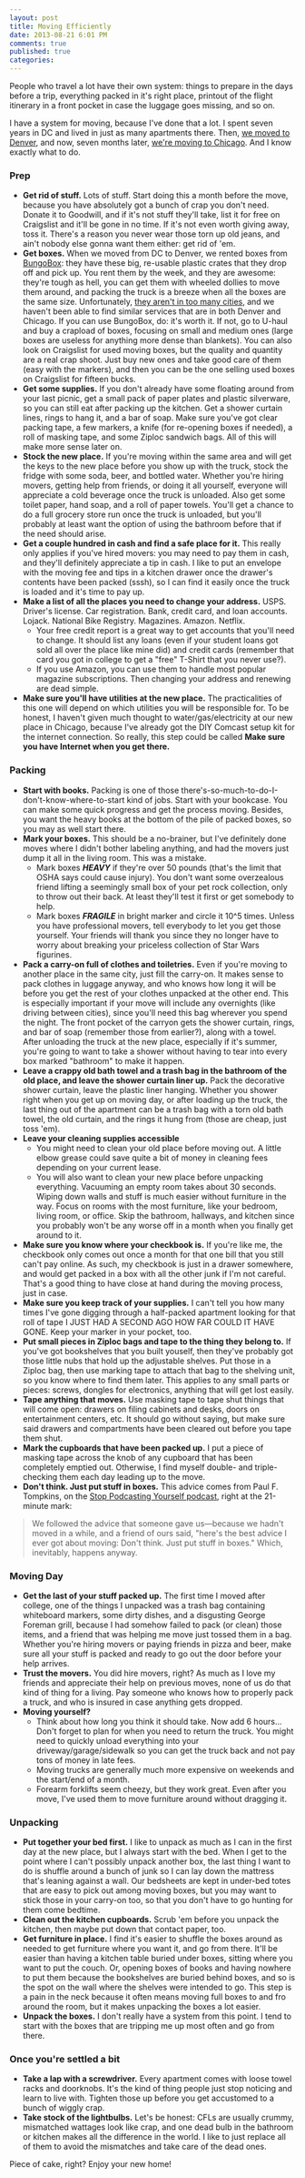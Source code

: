```yaml
---
layout: post
title: Moving Efficiently
date: 2013-08-21 6:01 PM
comments: true
published: true
categories:
---
```

People who travel a lot have their own system: things to prepare in the days before a trip, everything packed in it's right place, printout of the flight itinerary in a front pocket in case the luggage goes missing, and so on.

I have a system for moving, because I've done that a lot. I spent seven years in DC and lived in just as many apartments there. Then, [we moved to Denver](/2013/01/goodbye-dc/), and now, seven months later, [we're moving to Chicago](/2013/07/so-long-denver/). And I know exactly what to do.

### Prep
- **Get rid of stuff.** Lots of stuff. Start doing this a month before the move, because you have absolutely got a bunch of crap you don't need. Donate it to Goodwill, and if it's not stuff they'll take, list it for free on Craigslist and it'll be gone in no time. If it's not even worth giving away, toss it. There's a reason you never wear those torn up old jeans, and ain't nobody else gonna want them either: get rid of 'em.
- **Get boxes.** When we moved from DC to Denver, we rented boxes from [BungoBox](http://bungobox.com/): they have these big, re-usable plastic crates that they drop off and pick up. You rent them by the week, and they are awesome: they're tough as hell, you can get them with wheeled dollies to move them around, and packing the truck is a breeze when all the boxes are the same size. Unfortunately, [they aren't in too many cities](http://bungobox.com/locations/), and we haven't been able to find similar services that are in both Denver and Chicago. If you can use BungoBox, do: it's worth it. If not, go to U-haul and buy a crapload of boxes, focusing on small and medium ones (large boxes are useless for anything more dense than blankets). You can also look on Craigslist for used moving boxes, but the quality and quantity are a real crap shoot. Just buy new ones and take good care of them (easy with the markers), and then you can be the one selling used boxes on Craigslist for fifteen bucks.
- **Get some supplies.** If you don't already have some floating around from your last picnic, get a small pack of paper plates and plastic silverware, so you can still eat after packing up the kitchen. Get a shower curtain lines, rings to hang it, and a bar of soap. Make sure you've got clear packing tape, a few markers, a knife (for re-opening boxes if needed), a roll of masking tape, and some Ziploc sandwich bags. All of this will make more sense later on.
- **Stock the new place.** If you're moving within the same area and will get the keys to the new place before you show up with the truck, stock the fridge with some soda, beer, and bottled water. Whether you're hiring movers, getting help from friends, or doing it all yourself, everyone will appreciate a cold beverage once the truck is unloaded. Also get some toilet paper, hand soap, and a roll of paper towels. You'll get a chance to do a full grocery store run once the truck is unloaded, but you'll probably at least want the option of using the bathroom before that if the need should arise.
- **Get a couple hundred in cash and find a safe place for it.** This really only applies if you've hired movers: you may need to pay them in cash, and they'll definitely appreciate a tip in cash. I like to put an envelope with the moving fee and tips in a kitchen drawer once the drawer's contents have been packed (sssh), so I can find it easily once the truck is loaded and it's time to pay up.
- **Make a list of all the places you need to change your address.** USPS. Driver's license. Car registration. Bank, credit card, and loan accounts. Lojack. National Bike Registry. Magazines. Amazon. Netflix.
  - Your free credit report is a great way to get accounts that you'll need to change. It should list any loans (even if your student loans got sold all over the place like mine did) and credit cards (remember that card you got in college to get a "free" T-Shirt that you never use?).
  - If you use Amazon, you can use them to handle most popular magazine subscriptions. Then changing your address and renewing are dead simple.
- **Make sure you'll have utilities at the new place.** The practicalities of this one will depend on which utilities you will be responsible for. To be honest, I haven't given much thought to water/gas/electricity at our new place in Chicago, because I've already got the DIY Comcast setup kit for the internet connection. So really, this step could be called **Make sure you have Internet when you get there.**

### Packing
- **Start with books.** Packing is one of those there's-so-much-to-do-I-don't-know-where-to-start kind of jobs. Start with your bookcase. You can make some quick progress and get the process moving. Besides, you want the heavy books at the bottom of the pile of packed boxes, so you may as well start there.
- **Mark your boxes.** This should be a no-brainer, but I've definitely done moves where I didn't bother labeling anything, and had the movers just dump it all in the living room. This was a mistake.
  - Mark boxes ***HEAVY*** if they're over 50 pounds (that's the limit that OSHA says could cause injury). You don't want some overzealous friend lifting a seemingly small box of your pet rock collection, only to throw out their back. At least they'll test it first or get somebody to help.
  - Mark boxes ***FRAGILE*** in bright marker and circle it 10^5 times. Unless you have professional movers, tell everybody to let you get those yourself. Your friends will thank you since they no longer have to worry about breaking your priceless collection of Star Wars figurines.
- **Pack a carry-on full of clothes and toiletries.** Even if you're moving to another place in the same city, just fill the carry-on. It makes sense to pack clothes in luggage anyway, and who knows how long it will be before you get the rest of your clothes unpacked at the other end. This is especially important if your move will include any overnights (like driving between cities), since you'll need this bag wherever you spend the night. The front pocket of the carryon gets the shower curtain, rings, and bar of soap (remember those from earlier?), along with a towel. After unloading the truck at the new place, especially if it's summer, you're going to want to take a shower without having to tear into every box marked "bathroom" to make it happen.
- **Leave a crappy old bath towel and a trash bag in the bathroom of the old place, and leave the shower curtain liner up.** Pack the decorative shower curtain, leave the plastic liner hanging. Whether you shower right when you get up on moving day, or after loading up the truck, the last thing out of the apartment can be a trash bag with a torn old bath towel, the old curtain, and the rings it hung from (those are cheap, just toss 'em).
- **Leave your cleaning supplies accessible**
  - You might need to clean your old place before moving out. A little elbow grease could save quite a bit of money in cleaning fees depending on your current lease.
  - You will also want to clean your new place before unpacking everything. Vacuuming an empty room takes about 30 seconds. Wiping down walls and stuff is much easier without furniture in the way. Focus on rooms with the most furniture, like your bedroom, living room, or office. Skip the bathroom, hallways, and kitchen since you probably won't be any worse off in a month when you finally get around to it.
- **Make sure you know where your checkbook is.** If you're like me, the checkbook only comes out once a month for that one bill that you still can't pay online. As such, my checkbook is just in a drawer somewhere, and would get packed in a box with all the other junk if I'm not careful. That's a good thing to have close at hand during the moving process, just in case.
- **Make sure you keep track of your supplies.** I can't tell you how many times I've gone digging through a half-packed apartment looking for that roll of tape I JUST HAD A SECOND AGO HOW FAR COULD IT HAVE GONE. Keep your marker in your pocket, too.
- **Put small pieces in Ziploc bags and tape to the thing they belong to.** If you've got bookshelves that you built youself, then they've probably got those little nubs that hold up the adjustable shelves. Put those in a Ziploc bag, then use marking tape to attach that bag to the shelving unit, so you know where to find them later. This applies to any small parts or pieces: screws, dongles for electronics, anything that will get lost easily.
- **Tape anything that moves.** Use masking tape to tape shut things that will come open: drawers on filing cabinets and desks, doors on entertainment centers, etc. It should go without saying, but make sure said drawers and compartments have been cleared out before you tape them shut.
- **Mark the cupboards that have been packed up.** I put a piece of masking tape across the knob of any cupboard that has been completely emptied out. Otherwise, I find myself double- and triple-checking them each day leading up to the move.
- **Don't think. Just put stuff in boxes.** This advice comes from Paul F. Tompkins, on the [Stop Podcasting Yourself podcast](http://www.maximumfun.org/stop-podcasting-yourself/stop-podcasting-yourself-bonus-episode-live-paul-f-tompkins), right at the 21-minute mark:

> We followed the advice that someone gave us—because we hadn't moved in a while, and a friend of ours said, "here's the best advice I ever got about moving: Don't think. Just put stuff in boxes." Which, inevitably, happens anyway.

### Moving Day
- **Get the last of your stuff packed up.** The first time I moved after college, one of the things I unpacked was a trash bag containing whiteboard markers, some dirty dishes, and a disgusting George Foreman grill, because I had somehow failed to pack (or clean) those items, and a friend that was helping me move just tossed them in a bag. Whether you're hiring movers or paying friends in pizza and beer, make sure all your stuff is packed and ready to go out the door before your help arrives.
- **Trust the movers.** You did hire movers, right? As much as I love my friends and appreciate their help on previous moves, none of us do that kind of thing for a living. Pay someone who knows how to properly pack a truck, and who is insured in case anything gets dropped.
- **Moving yourself?**
  - Think about how long you think it should take. Now add 6 hours... Don't forget to plan for when you need to return the truck. You might need to quickly unload everything into your driveway/garage/sidewalk so you can get the truck back and not pay tons of money in late fees.
  - Moving trucks are generally much more expensive on weekends and the start/end of a month.
  - Forearm forklifts seem cheezy, but they work great. Even after you move, I've used them to move furniture around without dragging it.

### Unpacking
- **Put together your bed first.** I like to unpack as much as I can in the first day at the new place, but I always start with the bed. When I get to the point where I can't possibly unpack another box, the last thing I want to do is shuffle around a bunch of junk so I can lay down the mattress that's leaning against a wall. Our bedsheets are kept in under-bed totes that are easy to pick out among moving boxes, but you may want to stick those in your carry-on too, so that you don't have to go hunting for them come bedtime.
- **Clean out the kitchen cupboards.** Scrub 'em before you unpack the kitchen, then maybe put down that contact paper, too.
- **Get furniture in place.** I find it's easier to shuffle the boxes around as needed to get furniture where you want it, and go from there. It'll be easier than having a kitchen table buried under boxes, sitting where you want to put the couch. Or, opening boxes of books and having nowhere to put them because the bookshelves are buried behind boxes, and so is the spot on the wall where the shelves were intended to go. This step is a pain in the neck because it often means moving full boxes to and fro around the room, but it makes unpacking the boxes a lot easier.
- **Unpack the boxes.** I don't really have a system from this point. I tend to start with the boxes that are tripping me up most often and go from there.

### Once you're settled a bit
- **Take a lap with a screwdriver.** Every apartment comes with loose towel racks and doorknobs. It's the kind of thing people just stop noticing and learn to live with. Tighten those up before you get accustomed to a bunch of wiggly crap.
- **Take stock of the lightbulbs.** Let's be honest: CFLs are usually crummy, mismatched wattages look like crap, and one dead bulb in the bathroom or kitchen makes all the difference in the world. I like to just replace all of them to avoid the mismatches and take care of the dead ones.

Piece of cake, right? Enjoy your new home!
